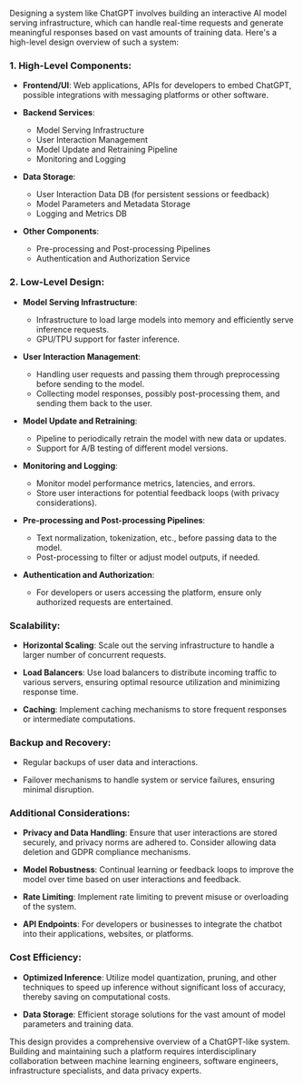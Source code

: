 Designing a system like ChatGPT involves building an interactive AI model serving infrastructure, which can handle real-time requests and generate meaningful responses based on vast amounts of training data. Here's a high-level design overview of such a system:

### **1. High-Level Components**:

- **Frontend/UI**: Web applications, APIs for developers to embed ChatGPT, possible integrations with messaging platforms or other software.
  
- **Backend Services**:
  - Model Serving Infrastructure
  - User Interaction Management
  - Model Update and Retraining Pipeline
  - Monitoring and Logging
  
- **Data Storage**:
  - User Interaction Data DB (for persistent sessions or feedback)
  - Model Parameters and Metadata Storage
  - Logging and Metrics DB
  
- **Other Components**:
  - Pre-processing and Post-processing Pipelines
  - Authentication and Authorization Service

### **2. Low-Level Design**:

- **Model Serving Infrastructure**:
  - Infrastructure to load large models into memory and efficiently serve inference requests.
  - GPU/TPU support for faster inference.
  
- **User Interaction Management**:
  - Handling user requests and passing them through preprocessing before sending to the model.
  - Collecting model responses, possibly post-processing them, and sending them back to the user.
  
- **Model Update and Retraining**:
  - Pipeline to periodically retrain the model with new data or updates.
  - Support for A/B testing of different model versions.
  
- **Monitoring and Logging**:
  - Monitor model performance metrics, latencies, and errors.
  - Store user interactions for potential feedback loops (with privacy considerations).
  
- **Pre-processing and Post-processing Pipelines**:
  - Text normalization, tokenization, etc., before passing data to the model.
  - Post-processing to filter or adjust model outputs, if needed.
  
- **Authentication and Authorization**:
  - For developers or users accessing the platform, ensure only authorized requests are entertained.

### **Scalability**:

- **Horizontal Scaling**: Scale out the serving infrastructure to handle a larger number of concurrent requests.
  
- **Load Balancers**: Use load balancers to distribute incoming traffic to various servers, ensuring optimal resource utilization and minimizing response time.
  
- **Caching**: Implement caching mechanisms to store frequent responses or intermediate computations.

### **Backup and Recovery**:

- Regular backups of user data and interactions.
  
- Failover mechanisms to handle system or service failures, ensuring minimal disruption.

### **Additional Considerations**:

- **Privacy and Data Handling**: Ensure that user interactions are stored securely, and privacy norms are adhered to. Consider allowing data deletion and GDPR compliance mechanisms.
  
- **Model Robustness**: Continual learning or feedback loops to improve the model over time based on user interactions and feedback.
  
- **Rate Limiting**: Implement rate limiting to prevent misuse or overloading of the system.
  
- **API Endpoints**: For developers or businesses to integrate the chatbot into their applications, websites, or platforms.

### **Cost Efficiency**:

- **Optimized Inference**: Utilize model quantization, pruning, and other techniques to speed up inference without significant loss of accuracy, thereby saving on computational costs.

- **Data Storage**: Efficient storage solutions for the vast amount of model parameters and training data.

This design provides a comprehensive overview of a ChatGPT-like system. Building and maintaining such a platform requires interdisciplinary collaboration between machine learning engineers, software engineers, infrastructure specialists, and data privacy experts.